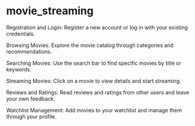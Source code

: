 # movie_streaming

Registration and Login:
Register a new account or log in with your existing credentials.

Browsing Movies:
Explore the movie catalog through categories and recommendations.

Searching Movies:
Use the search bar to find specific movies by title or keywords.

Streaming Movies:
Click on a movie to view details and start streaming.

Reviews and Ratings:
Read reviews and ratings from other users and leave your own feedback.

Watchlist Management:
Add movies to your watchlist and manage them through your profile.
